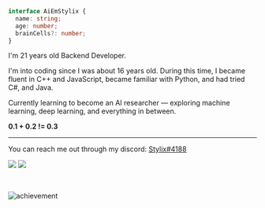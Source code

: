 ```ts
interface AiEmStylix {
  name: string;
  age: number;
  brainCells?: number;
}
```

I'm 21 years old Backend Developer.

I'm into coding since I was about 16 years old. During this time, I became fluent in C++ and JavaScript, became familiar with Python, and had tried C#, and Java.

Currently learning to become an AI researcher — exploring machine learning, deep learning, and everything in between.

**0.1 + 0.2 != 0.3**

---

You can reach me out through my discord: <a href="https://discord.com/users/524214566201065473" target="_blank">Stylix#4188</a>

![](https://raw.githubusercontent.com/AiEmStylix/github-stats/master/generated/overview.svg#gh-dark-mode-only)
![](https://raw.githubusercontent.com/AiEmStylix/github-stats/master/generated/languages.svg#gh-dark-mode-only)



<br/>

![achievement](https://user-images.githubusercontent.com/79142358/201485976-659bcdc0-75ed-4609-8dc4-7ca4ffd2ff7a.png)
